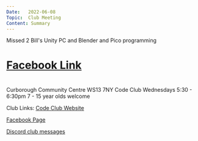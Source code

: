 ```yaml
---
Date:   2022-06-08
Topic:  Club Meeting
Content: Summary
---
```

Missed 2
Bill's Unity PC and Blender and Pico programming

# [Facebook Link](https://www.facebook.com/1481985248595237/posts/4923129621147432/)

#
Curborough Community Centre
WS13 7NY
Code Club
Wednesdays 5:30 - 6:30pm
7 - 15 year olds welcome

Club Links:
[Code Club Website](https://lichfield-code-club.github.io/)

[Facebook Page](https://www.facebook.com/LichfieldCoders)

[Discord club messages](https://discord.gg/szz6xGK)
